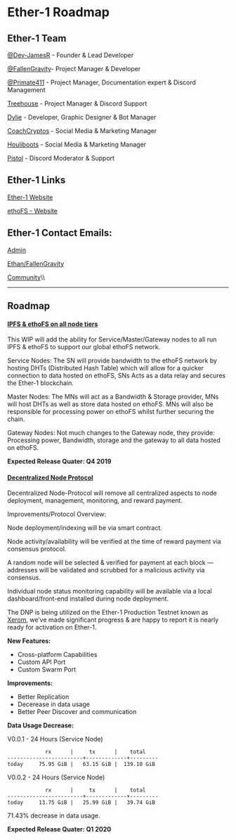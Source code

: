# Ether-1 Roadmap

## Ether-1 Team

[@Dev-JamesR](https://github.com/Dev-JamesR) - Founder & Lead Developer

[@FallenGravity](https://github.com/fallengravity)- Project Manager & Developer

[@Primate411](https://github.com/Primate411) - Project Manager, Documentation expert & Discord Management 

[Treehouse](https://twitter.com/Cryptomark9) - Project Manager & Discord Support

[Dylie](https://github.com/dylie) - Developer, Graphic Designer & Bot Manager

[CoachCryptos](https://twitter.com/CoachCryptos) - Social Media & Marketing Manager

[Houliboots](https://twitter.com/Top5Global) - Social Media & Marketing Manager

[Pistol](https://twitter.com/pistolcrypt) - Discord Moderator & Support

## Ether-1 Links

[Ether-1 Website](https://ether1.org)

[ethoFS - Website](https://beta.ethofs.com)

## Ether-1 Contact Emails:

[Admin](mailto:admin@ether1.org)

[Ethan/FallenGravity](mailto:ethan@ether1.org)

[Community](mailto:community@ether1.org)\\\\

---

## Roadmap

#### [IPFS & ethoFS on all node tiers](https://github.com/Ether1Project/ether1-node-scripts/pull/4) 

This WIP will add the ability for Service/Master/Gateway nodes to all run IPFS & ethoFS to support our global ethoFS network.

Service Nodes: The SN will provide bandwidth to the ethoFS network by hosting DHTs (Distributed Hash Table) which will allow for a quicker connection to data hosted on ethoFS, SNs Acts as a data relay and secures the Ether-1 blockchain.

Master Nodes: The MNs will act as a Bandwidth & Storage provider, MNs will host DHTs as well as store data hosted on ethoFS. MNs will also be responsible for processing power on ethoFS whilst further securing the chain.

Gateway Nodes: Not much changes to the Gateway node, they provide: Processing power, Bandwidth, storage and the gateway to all data hosted on ethoFS.

**Expected Release Quater: Q4 2019**

#### [Decentralized Node Protocol](https://github.com/Ether1Project/Ether1/pull/10)

Decentralized Node-Protocol will remove all centralized aspects to node deployment, management, monitoring, and reward payment.

Improvements/Protocol Overview:

Node deployment/indexing will be via smart contract.

Node activity/availability will be verified at the time of reward payment via consensus protocol.

A random node will be selected & verified for payment at each block — addresses will be validated and scrubbed for a malicious activity via consensus.

Individual node status monitoring capability will be available via a local dashboard/front-end installed during node deployment.

The DNP is being utilized on the Ether-1 Production Testnet known as [Xerom](https://xerom.org), we’ve made significant progress & are happy to report it is nearly ready for activation on Ether-1.

**New Features:**
- Cross-platform Capabilities
- Custom API Port
- Custom Swarm Port

**Improvements:**
- Better Replication 
- Decerease in data usage
- Better Peer Discover and communication 

**Data Usage Decrease:**

V0.0.1 - 24 Hours (Service Node)
```
            rx      |     tx      |    total    
------------------------+-------------+---------
today     75.95 GiB |   63.15 GiB |  139.10 GiB 
```

V0.0.2 - 24 Hours (Service Node)
```
            rx      |     tx      |    total    
------------------------+-------------+---------
today     13.75 GiB |   25.99 GiB |   39.74 GiB 
```

71.43% decrease in data usage.

**Expected Release Quater: Q1 2020**

